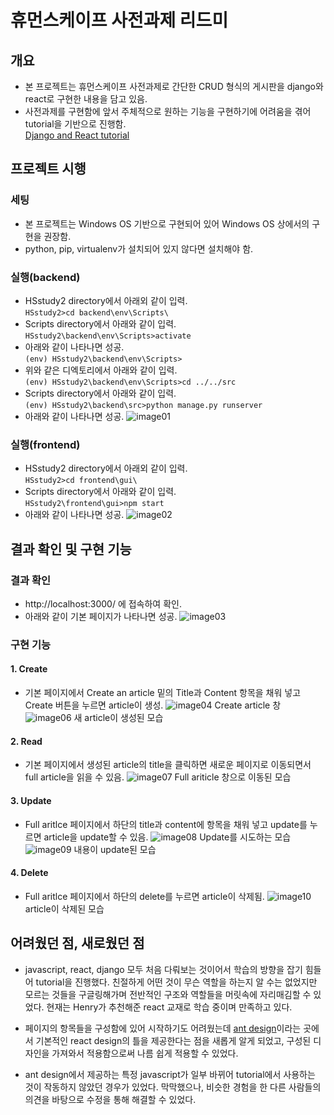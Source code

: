 # 휴먼스케이프 사전과제 리드미

## 개요

- 본 프로젝트는 휴먼스케이프 사전과제로 간단한 CRUD 형식의 게시판을 django와 react로 구현한 내용을 담고 있음.
- 사전과제를 구현함에 앞서 주체적으로 원하는 기능을 구현하기에 어려움을 겪어 tutorial을 기반으로 진행함.  
[Django and React tutorial](https://www.youtube.com/watch?v=uZgRbnIsgrA&t=1490s)

## 프로젝트 시행

### 세팅

- 본 프로젝트는 Windows OS 기반으로 구현되어 있어 Windows OS 상에서의 구현을 권장함.
- python, pip, virtualenv가 설치되어 있지 않다면 설치해야 함.

### 실행(backend)

- HSstudy2 directory에서 아래외 같이 입력.  
```HSstudy2>cd backend\env\Scripts\```
- Scripts directory에서 아래와 같이 입력.  
```HSstudy2\backend\env\Scripts>activate```
- 아래와 같이 나타나면 성공.  
```(env) HSstudy2\backend\env\Scripts>```
- 위와 같은 디엑토리에서 아래와 같이 입력.  
```(env) HSstudy2\backend\env\Scripts>cd ../../src```
- Scripts directory에서 아래와 같이 입력.  
```(env) HSstudy2\backend\src>python manage.py runserver```  
- 아래와 같이 나타나면 성공.
![image01](./image/image01.JPG)

### 실행(frontend)

- HSstudy2 directory에서 아래외 같이 입력.  
```HSstudy2>cd frontend\gui\```
- Scripts directory에서 아래와 같이 입력.  
```HSstudy2\frontend\gui>npm start```
- 아래와 같이 나타나면 성공.
![image02](./image/image02.JPG)

## 결과 확인 및 구현 기능

### 결과 확인

- http://localhost:3000/ 에 접속하여 확인.
- 아래와 같이 기본 페이지가 나타나면 성공.
![image03](./image/image03.JPG)

### 구현 기능

#### 1. Create
- 기본 페이지에서 Create an article 밑의 Title과 Content 항목을 채워 넣고 Create 버튼을 누르면 article이 생성.
![image04](./image/image04.JPG) Create article 창
![image06](./image/image06.JPG) 새 article이 생성된 모습

#### 2. Read
- 기본 페이지에서 생성된 article의 title을 클릭하면 새로운 페이지로 이동되면서 full article을 읽을 수 있음.
![image07](./image/image07.JPG) Full ariticle 창으로 이동된 모습

#### 3. Update
- Full aritlce 페이지에서 하단의 title과 content에 항목을 채워 넣고 update를 누르면 article을 update할 수 있음.
![image08](./image/image08.JPG) Update를 시도하는 모습
![image09](./image/image09.JPG) 내용이 update된 모습

#### 4. Delete
- Full aritlce 페이지에서 하단의 delete를 누르면 article이 삭제됨.
![image10](./image/image10.JPG) article이 삭제된 모습

## 어려웠던 점, 새로웠던 점

- javascript, react, django 모두 처음 다뤄보는 것이어서 학습의 방향을 잡기 힘들어 tutorial을 진행했다. 친절하게 어떤 것이 무슨 역할을 하는지 알 수는 없었지만 모르는 것들을 구글링해가며 전반적인 구조와 역할들을 머릿속에 자리매김할 수 있었다. 현재는 Henry가 추천해준 react 교재로 학습 중이며 만족하고 있다.

- 페이지의 항목들을 구성함에 있어 시작하기도 어려웠는데 [ant design](https://ant.design/)이라는 곳에서 기본적인 react design의 틀을 제공한다는 점을 새롭게 알게 되었고, 구성된 디자인을 가져와서 적용함으로써 나름 쉽게 적용할 수 있었다.

- ant design에서 제공하는 특정 javascript가 일부 바뀌어 tutorial에서 사용하는 것이 작동하지 않았던 경우가 있었다. 막막했으나, 비슷한 경험을 한 다른 사람들의 의견을 바탕으로 수정을 통해 해결할 수 있었다.
